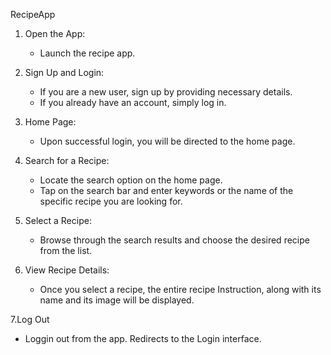 R e c i p e A p p 
 

1. Open the App:
   - Launch the recipe app.

2. Sign Up and Login:
   - If you are a new user, sign up by providing necessary details.
   - If you already have an account, simply log in.

3. Home Page:
   - Upon successful login, you will be directed to the home page.

4. Search for a Recipe:
   - Locate the search option on the home page.
   - Tap on the search bar and enter keywords or the name of the specific recipe you are looking for.

5. Select a Recipe:
   - Browse through the search results and choose the desired recipe from the list.

6. View Recipe Details:
   - Once you select a recipe, the entire recipe Instruction, along with its name and its image will be displayed.

7.Log Out
- Loggin out from the app. Redirects to the Login interface.
